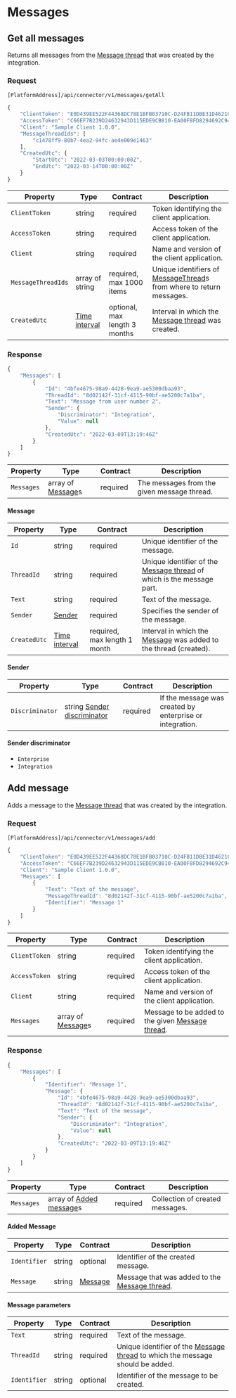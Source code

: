 # Messages

## Get all messages

Returns all messages from the [Message thread](messagethreads.md#message-thread) that was created by the integration.

### Request

`[PlatformAddress]/api/connector/v1/messages/getAll`

```javascript
{
    "ClientToken": "E0D439EE522F44368DC78E1BFB03710C-D24FB11DBE31D4621C4817E028D9E1D",
    "AccessToken": "C66EF7B239D24632943D115EDE9CB810-EA00F8FD8294692C940F6B5A8F9453D",
    "Client": "Sample Client 1.0.0",
    "MessageThreadIds": [
        "c1478ff9-80b7-4ea2-94fc-ae4e009e1463"
    ],
    "CreatedUtc": {
        "StartUtc": "2022-03-03T00:00:00Z",
        "EndUtc": "2022-03-14T00:00:00Z"
    }
}
```

| Property | Type | Contract | Description |
| --- | --- | --- | --- |
| `ClientToken` | string | required | Token identifying the client application. |
| `AccessToken` | string | required | Access token of the client application. |
| `Client` | string | required | Name and version of the client application. |
| `MessageThreadIds` | array of string | required, max 1000 items | Unique identifiers of [MessageThread](#message-thread)s from where to return messages. |
| `CreatedUtc` | [Time interval](enterprises.md#time-interval) | optional, max length 3 months | Interval in which the [Message thread](#message-thread) was created. |


### Response

```javascript
{
    "Messages": [
        {
            "Id": "4bfe4675-98a9-4428-9ea9-ae5300dbaa93",
            "ThreadId": "8d02142f-31cf-4115-90bf-ae5200c7a1ba",
            "Text": "Message from user number 2",
            "Sender": {
                "Discriminator": "Integration",
                "Value": null
            },
            "CreatedUtc": "2022-03-09T13:19:46Z"
        }
    ]
}
```

| Property | Type | Contract | Description |
| --- | --- | --- | --- |
| `Messages` | array of [Message](#message)s | required | The messages from the given message thread. |

#### Message

| Property | Type | Contract | Description |
| --- | --- | --- | --- |
| `Id` | string | required | Unique identifier of the message. |
| `ThreadId` | string | required | Unique identifier of the [Message thread](messagethreads.md#message-thread) of which is the message part. |
| `Text` | string | required | Text of the message. |
| `Sender` | [Sender](#sender) | required | Specifies the sender of the message. |
| `CreatedUtc` | [Time interval](enterprises.md#time-interval) | required, max length 1 month | Interval in which the [Message](#message) was added to the thread (created). |

#### Sender

| Property | Type | Contract | Description |
| --- | --- | --- | --- |
| `Discriminator` | string [Sender discriminator](#sender-discriminator) | required | If the message was created by enterprise or integration. |

#### Sender discriminator

* `Enterprise`
* `Integration`

## Add message

Adds a message to the [Message thread](messagethreads.md#message-thread) that was created by the integration.

### Request

`[PlatformAddress]/api/connector/v1/messages/add`

```javascript
{
    "ClientToken": "E0D439EE522F44368DC78E1BFB03710C-D24FB11DBE31D4621C4817E028D9E1D",
    "AccessToken": "C66EF7B239D24632943D115EDE9CB810-EA00F8FD8294692C940F6B5A8F9453D",
    "Client": "Sample Client 1.0.0",
    "Messages": [
        {
            "Text": "Text of the message",
            "MessageThreadId": "8d02142f-31cf-4115-90bf-ae5200c7a1ba",
            "Identifier": "Message 1"
        }
    ]
}
```

| Property | Type | Contract | Description |
| --- | --- | --- | --- |
| `ClientToken` | string | required | Token identifying the client application. |
| `AccessToken` | string | required | Access token of the client application. |
| `Client` | string | required | Name and version of the client application. |
| `Messages` | array of [Message](#added-message)s | required | Message to be added to the given [Message thread](messagethreads.md#message-thread). |

### Response

```javascript
{
    "Messages": [
        {
            "Identifier": "Message 1",
            "Message": {
                "Id": "4bfe4675-98a9-4428-9ea9-ae5300dbaa93",
                "ThreadId": "8d02142f-31cf-4115-90bf-ae5200c7a1ba",
                "Text": "Text of the message",
                "Sender": {
                    "Discriminator": "Integration",
                    "Value": null
                },
                "CreatedUtc": "2022-03-09T13:19:46Z"
            }
        }
    ]
}
``` 

| Property | Type | Contract | Description |
| --- | --- | --- | --- |
| `Messages` | array of [Added message](#added-messages)s | required | Collection of created messages. |

#### Added Message

| Property | Type | Contract | Description |
| --- | --- | --- | --- |
| `Identifier` | string | optional | Identifier of the created message. |
| `Message` | string | [Message](#message) | Message that was added to the [Message thread](messagethreads.md#message-thread). |


#### Message parameters

| Property | Type | Contract | Description |
| --- | --- | --- | --- |
| `Text` | string | required | Text of the message. |
| `ThreadId` | string | required | Unique identifier of the [Message thread](messagethreads.md#message-thread) to which the message should be added. |
| `Identifier` | string | optional | Identifier of the message to be created. |
